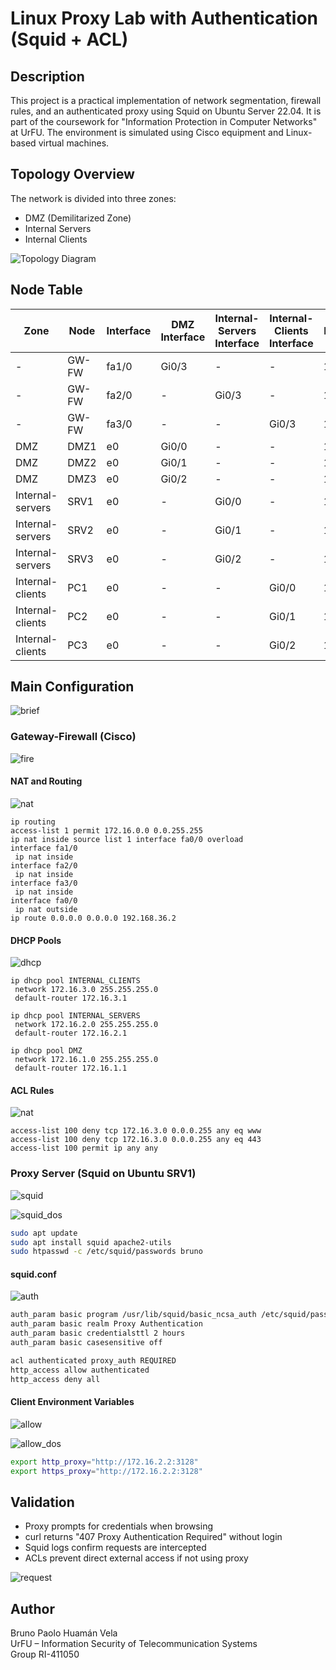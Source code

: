 
# Linux Proxy Lab with Authentication (Squid + ACL)

## Description

This project is a practical implementation of network segmentation, firewall rules, and an authenticated proxy using Squid on Ubuntu Server 22.04. It is part of the coursework for "Information Protection in Computer Networks" at UrFU. The environment is simulated using Cisco equipment and Linux-based virtual machines.

## Topology Overview

The network is divided into three zones:
- DMZ (Demilitarized Zone)
- Internal Servers
- Internal Clients

![Topology Diagram](screenshots/topology.jpg)

## Node Table

| Zone             | Node  | Interface | DMZ Interface | Internal-Servers Interface | Internal-Clients Interface | IP Address   |
|------------------|-------|-----------|---------------|-----------------------------|-----------------------------|--------------|
| -                | GW-FW | fa1/0     | Gi0/3         | -                           | -                           | 172.16.1.1   |
| -                | GW-FW | fa2/0     | -             | Gi0/3                       | -                           | 172.16.2.1   |
| -                | GW-FW | fa3/0     | -             | -                           | Gi0/3                       | 172.16.2.3   |
| DMZ              | DMZ1  | e0        | Gi0/0         | -                           | -                           | 172.16.1.2   |
| DMZ              | DMZ2  | e0        | Gi0/1         | -                           | -                           | 172.16.1.3   |
| DMZ              | DMZ3  | e0        | Gi0/2         | -                           | -                           | 172.16.1.4   |
| Internal-servers | SRV1  | e0        | -             | Gi0/0                       | -                           | 172.16.2.2   |
| Internal-servers | SRV2  | e0        | -             | Gi0/1                       | -                           | 172.16.2.3   |
| Internal-servers | SRV3  | e0        | -             | Gi0/2                       | -                           | 172.16.2.4   |
| Internal-clients | PC1   | e0        | -             | -                           | Gi0/0                       | 172.16.3.2   |
| Internal-clients | PC2   | e0        | -             | -                           | Gi0/1                       | 172.16.3.3   |
| Internal-clients | PC3   | e0        | -             | -                           | Gi0/2                       | 172.16.3.4   |

## Main Configuration

![brief](screenshots/ip_brief.jpg)

### Gateway-Firewall (Cisco)

![fire](screenshots/firewall_setup.jpg)

#### NAT and Routing

![nat](screenshots/nat_config.jpg)

```shell
ip routing
access-list 1 permit 172.16.0.0 0.0.255.255
ip nat inside source list 1 interface fa0/0 overload
interface fa1/0
 ip nat inside
interface fa2/0
 ip nat inside
interface fa3/0
 ip nat inside
interface fa0/0
 ip nat outside
ip route 0.0.0.0 0.0.0.0 192.168.36.2
```

#### DHCP Pools

![dhcp](screenshots/dhcp.jpg)

```shell
ip dhcp pool INTERNAL_CLIENTS
 network 172.16.3.0 255.255.255.0
 default-router 172.16.3.1

ip dhcp pool INTERNAL_SERVERS
 network 172.16.2.0 255.255.255.0
 default-router 172.16.2.1

ip dhcp pool DMZ
 network 172.16.1.0 255.255.255.0
 default-router 172.16.1.1
```

#### ACL Rules

![nat](screenshots/nat_config.jpg)

```shell
access-list 100 deny tcp 172.16.3.0 0.0.0.255 any eq www
access-list 100 deny tcp 172.16.3.0 0.0.0.255 any eq 443
access-list 100 permit ip any any
```

### Proxy Server (Squid on Ubuntu SRV1)

![squid](screenshots/srv1_squid.jpg)

![squid_dos](screenshots/status_squid.jpg)

```bash
sudo apt update
sudo apt install squid apache2-utils
sudo htpasswd -c /etc/squid/passwords bruno
```

#### squid.conf

![auth](screenshots/auth_config.jpg)

```bash
auth_param basic program /usr/lib/squid/basic_ncsa_auth /etc/squid/passwords
auth_param basic realm Proxy Authentication
auth_param basic credentialsttl 2 hours
auth_param basic casesensitive off

acl authenticated proxy_auth REQUIRED
http_access allow authenticated
http_access deny all
```

#### Client Environment Variables

![allow](screenshots/allow_proxy_gui.jpg)

![allow_dos](screenshots/allow_proxy_forever.jpg)

```bash
export http_proxy="http://172.16.2.2:3128"
export https_proxy="http://172.16.2.2:3128"
```

## Validation

- Proxy prompts for credentials when browsing
- curl returns "407 Proxy Authentication Required" without login
- Squid logs confirm requests are intercepted
- ACLs prevent direct external access if not using proxy

![request](screenshots/request_firefox_proxy.jpg)

## Author

Bruno Paolo Huamán Vela  
UrFU – Information Security of Telecommunication Systems  
Group RI-411050
